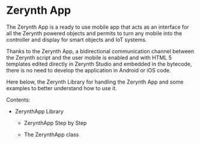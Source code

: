 # Zerynth App

The Zerynth App is a ready to use mobile app that acts as an interface for all the Zerynth powered objects and permits to turn any mobile into the controller and display for smart objects and IoT systems.

Thanks to the Zerynth App, a bidirectional communication channel between the Zerynth script and the user mobile is enabled and with HTML 5 templates edited directly in Zerynth Studio and embedded in the bytecode, there is no need to develop the application in Android or iOS code.

Here below, the Zerynth Library for handling the Zerynth App and some examples to better understand how to use it.

Contents:


* ZerynthApp Library


    * ZerynthApp Step by Step


    * The ZerynthApp class
